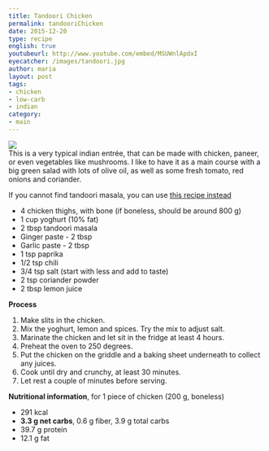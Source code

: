 ```yaml
---
title: Tandoori Chicken 
permalink: tandooriChicken
date: 2015-12-20
type: recipe
english: true
youtubeurl: http://www.youtube.com/embed/MSUWnlApdxI
eyecatcher: /images/tandoori.jpg
author: maria
layout: post
tags: 
- chicken
- low-carb
- indian
category: 
- main
---
```

<img src="https://farm1.staticflickr.com/292/31698817095_ca8f8c24ec_o_d.jpg" />
</br>
This is a very typical indian entrée, that can be made with chicken, paneer, or even vegetables like mushrooms. I like to have it as a main course with a big green salad with lots of olive oil, as well as some fresh tomato, red onions and coriander. 

If you cannot find tandoori masala, you can use [this recipe instead](http://maria.recipes/chickenTandoori2)

<ul>
  <li>4 chicken thighs, with bone (if boneless, should be around 800 g)</li>
  <li>1 cup yoghurt (10% fat)</li>
  <li>2 tbsp tandoori masala</li>
  <li>Ginger paste - 2 tbsp</li>
  <li>Garlic paste - 2 tbsp</li>
  <li>1 tsp paprika</li>
  <li>1/2 tsp chili</li>
  <li>3/4 tsp salt (start with less and add to taste)</li>
  <li>2 tsp coriander powder</li>
  <li>2 tbsp lemon juice</li>
</ul>
  
**Process**
  1. Make slits in the chicken.
  2. Mix the yoghurt, lemon and spices. Try the mix to adjust salt.
  3. Marinate the chicken and let sit in the fridge at least 4 hours.
  4. Preheat the oven to 250 degrees.
  5. Put the chicken on the griddle and a baking sheet underneath to collect any juices.
  6. Cook until dry and crunchy, at least 30 minutes.
  7. Let rest a couple of minutes before serving.

**Nutritional information**, for 1 piece of chicken (200 g, boneless)
  - 291 kcal
  - **3.3 g net carbs**, 0.6 g fiber, 3.9 g total carbs
  - 39.7 g protein
  - 12.1 g fat
